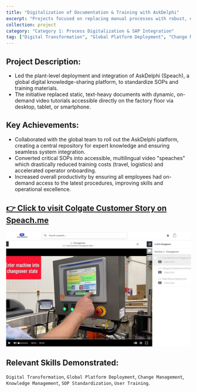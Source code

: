 ```yaml
---
title: "Digitalization of Documentation & Training with AskDelphi"
excerpt: "Projects focused on replacing manual processes with robust, digital solutions and integrating them with enterprise systems like SAP."
collection: project
category: "Category 1: Process Digitalization & SAP Integration"
tag: ["Digital Transformation", "Global Platform Deployment", "Change Management", "Knowledge Management", "SOP Standardization", "User Training"]
---
```


## Project Description: 
- Led the plant-level deployment and integration of AskDelphi (Speach), a global digital knowledge-sharing platform, to standardize SOPs and training materials.
- The initiative replaced static, text-heavy documents with dynamic, on-demand video tutorials accessible directly on the factory floor via desktop, tablet, or smartphone.

## Key Achievements: 
- Collaborated with the global team to roll out the AskDelphi platform, creating a central repository for expert knowledge and ensuring seamless system integration.
- Converted critical SOPs into accessible, multilingual video "speaches" which drastically reduced training costs (travel, logistics) and accelerated operator onboarding.
- Increased overall productivity by ensuring all employees had on-demand access to the latest procedures, improving skills and operational excellence.

## [👉 Click to visit Colgate Customer Story on Speach.me](https://speach.me/customer-stories/colgate)
![Training Image](/images/Askdelphi-1.jpg)

## Relevant Skills Demonstrated: 
`Digital Transformation`, `Global Platform Deployment`, `Change Management`, `Knowledge Management`, `SOP Standardization`, `User Training`.
